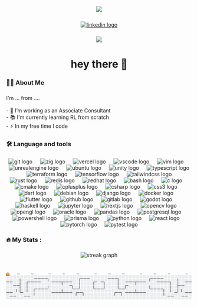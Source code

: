 <div align="center">
  <img height="150" src="https://media.giphy.com/media/M9gbBd9nbDrOTu1Mqx/giphy.gif"  />
</div>

###

<div align="center">
  <a href="https://co.linkedin.com/in/cesar-segura-perilla-99b698267" target="_blank">
    <img src="https://img.shields.io/static/v1?message=LinkedIn&logo=linkedin&label=&color=0077B5&logoColor=white&labelColor=&style=for-the-badge" height="25" alt="linkedin logo"  />
  </a>
</div>

###

<div align="center">
  <img src="https://visitor-badge.laobi.icu/badge?page_id=unlucko.unlucko&"  />
</div>

###

<h1 align="center">hey there 👋</h1>

###

<h3 align="left">👩‍💻  About Me</h3>

###

<p align="left">I'm ... from ....<br><br>- 🔭 I’m working as an Associate Consultant<br>- 📚 I'm currently learning RL from scratch<br>- ⚡ In my free time I code</p>

###

<h3 align="left">🛠 Language and tools</h3>

###

<div align="center">
  <img src="https://img.shields.io/badge/Git-F05032?logo=git&logoColor=white&style=for-the-badge" height="26" alt="git logo"  />
  <img width="13" />
  <img src="https://img.shields.io/badge/Zig-F7A41D?logo=zig&logoColor=black&style=for-the-badge" height="26" alt="zig logo"  />
  <img width="13" />
  <img src="https://img.shields.io/badge/Vercel-000000?logo=vercel&logoColor=white&style=for-the-badge" height="26" alt="vercel logo"  />
  <img width="13" />
  <img src="https://img.shields.io/badge/Visual Studio Code-007ACC?logo=visualstudiocode&logoColor=white&style=for-the-badge" height="26" alt="vscode logo"  />
  <img width="13" />
  <img src="https://img.shields.io/badge/Vim-019733?logo=vim&logoColor=white&style=for-the-badge" height="26" alt="vim logo"  />
  <img width="13" />
  <img src="https://img.shields.io/badge/Unreal Engine-0E1128?logo=unrealengine&logoColor=white&style=for-the-badge" height="26" alt="unrealengine logo"  />
  <img width="13" />
  <img src="https://img.shields.io/badge/Ubuntu-E95420?logo=ubuntu&logoColor=white&style=for-the-badge" height="26" alt="ubuntu logo"  />
  <img width="13" />
  <img src="https://img.shields.io/badge/Unity-FFFFFF?logo=unity&logoColor=black&style=for-the-badge" height="26" alt="unity logo"  />
  <img width="13" />
  <img src="https://img.shields.io/badge/TypeScript-3178C6?logo=typescript&logoColor=white&style=for-the-badge" height="26" alt="typescript logo"  />
  <img width="13" />
  <img src="https://img.shields.io/badge/Terraform-7B42BC?logo=terraform&logoColor=white&style=for-the-badge" height="26" alt="terraform logo"  />
  <img width="13" />
  <img src="https://img.shields.io/badge/TensorFlow-FF6F00?logo=tensorflow&logoColor=black&style=for-the-badge" height="26" alt="tensorflow logo"  />
  <img width="13" />
  <img src="https://img.shields.io/badge/Tailwind CSS-06B6D4?logo=tailwindcss&logoColor=black&style=for-the-badge" height="26" alt="tailwindcss logo"  />
  <img width="13" />
  <img src="https://img.shields.io/badge/Rust-000000?logo=rust&logoColor=white&style=for-the-badge" height="26" alt="rust logo"  />
  <img width="13" />
  <img src="https://img.shields.io/badge/Redis-DC382D?logo=redis&logoColor=white&style=for-the-badge" height="26" alt="redis logo"  />
  <img width="13" />
  <img src="https://img.shields.io/badge/Red Hat-EE0000?logo=redhat&logoColor=white&style=for-the-badge" height="26" alt="redhat logo"  />
  <img width="13" />
  <img src="https://img.shields.io/badge/GNU Bash-4EAA25?logo=gnubash&logoColor=white&style=for-the-badge" height="26" alt="bash logo"  />
  <img width="13" />
  <img src="https://img.shields.io/badge/C-A8B9CC?logo=c&logoColor=black&style=for-the-badge" height="26" alt="c logo"  />
  <img width="13" />
  <img src="https://img.shields.io/badge/CMake-064F8C?logo=cmake&logoColor=white&style=for-the-badge" height="26" alt="cmake logo"  />
  <img width="13" />
  <img src="https://img.shields.io/badge/C++-00599C?logo=cplusplus&logoColor=white&style=for-the-badge" height="26" alt="cplusplus logo"  />
  <img width="13" />
  <img src="https://img.shields.io/badge/C Sharp-239120?logo=csharp&logoColor=white&style=for-the-badge" height="26" alt="csharp logo"  />
  <img width="13" />
  <img src="https://img.shields.io/badge/CSS3-1572B6?logo=css3&logoColor=white&style=for-the-badge" height="26" alt="css3 logo"  />
  <img width="13" />
  <img src="https://img.shields.io/badge/Dart-0175C2?logo=dart&logoColor=white&style=for-the-badge" height="26" alt="dart logo"  />
  <img width="13" />
  <img src="https://img.shields.io/badge/Debian-A81D33?logo=debian&logoColor=white&style=for-the-badge" height="26" alt="debian logo"  />
  <img width="13" />
  <img src="https://img.shields.io/badge/Django-092E20?logo=django&logoColor=white&style=for-the-badge" height="26" alt="django logo"  />
  <img width="13" />
  <img src="https://img.shields.io/badge/Docker-2496ED?logo=docker&logoColor=white&style=for-the-badge" height="26" alt="docker logo"  />
  <img width="13" />
  <img src="https://img.shields.io/badge/Flutter-02569B?logo=flutter&logoColor=white&style=for-the-badge" height="26" alt="flutter logo"  />
  <img width="13" />
  <img src="https://img.shields.io/badge/GitHub-181717?logo=github&logoColor=white&style=for-the-badge" height="26" alt="github logo"  />
  <img width="13" />
  <img src="https://img.shields.io/badge/GitLab-FC6D26?logo=gitlab&logoColor=black&style=for-the-badge" height="26" alt="gitlab logo"  />
  <img width="13" />
  <img src="https://img.shields.io/badge/Godot Engine-478CBF?logo=godotengine&logoColor=white&style=for-the-badge" height="26" alt="godot logo"  />
  <img width="13" />
  <img src="https://img.shields.io/badge/Haskell-5D4F85?logo=haskell&logoColor=white&style=for-the-badge" height="26" alt="haskell logo"  />
  <img width="13" />
  <img src="https://img.shields.io/badge/Jupyter-F37626?logo=jupyter&logoColor=black&style=for-the-badge" height="26" alt="jupyter logo"  />
  <img width="13" />
  <img src="https://img.shields.io/badge/Next.js-000000?logo=nextdotjs&logoColor=white&style=for-the-badge" height="26" alt="nextjs logo"  />
  <img width="13" />
  <img src="https://img.shields.io/badge/OpenCV-5C3EE8?logo=opencv&logoColor=white&style=for-the-badge" height="26" alt="opencv logo"  />
  <img width="13" />
  <img src="https://img.shields.io/badge/OpenGL-5586A4?logo=opengl&logoColor=white&style=for-the-badge" height="26" alt="opengl logo"  />
  <img width="13" />
  <img src="https://img.shields.io/badge/Oracle-F80000?logo=oracle&logoColor=white&style=for-the-badge" height="26" alt="oracle logo"  />
  <img width="13" />
  <img src="https://img.shields.io/badge/pandas-150458?logo=pandas&logoColor=white&style=for-the-badge" height="26" alt="pandas logo"  />
  <img width="13" />
  <img src="https://img.shields.io/badge/PostgreSQL-4169E1?logo=postgresql&logoColor=white&style=for-the-badge" height="26" alt="postgresql logo"  />
  <img width="13" />
  <img src="https://img.shields.io/badge/PowerShell-5391FE?logo=powershell&logoColor=black&style=for-the-badge" height="26" alt="powershell logo"  />
  <img width="13" />
  <img src="https://img.shields.io/badge/Prisma-2D3748?logo=prisma&logoColor=white&style=for-the-badge" height="26" alt="prisma logo"  />
  <img width="13" />
  <img src="https://img.shields.io/badge/Python-3776AB?logo=python&logoColor=white&style=for-the-badge" height="26" alt="python logo"  />
  <img width="13" />
  <img src="https://img.shields.io/badge/React-61DAFB?logo=react&logoColor=black&style=for-the-badge" height="26" alt="react logo"  />
  <img width="13" />
  <img src="https://img.shields.io/badge/PyTorch-EE4C2C?logo=pytorch&logoColor=white&style=for-the-badge" height="26" alt="pytorch logo"  />
  <img width="13" />
  <img src="https://img.shields.io/badge/Pytest-0A9EDC?logo=pytest&logoColor=white&style=for-the-badge" height="26" alt="pytest logo"  />
</div>

###

<h3 align="left">🔥   My Stats :</h3>

###

<div align="center">
  <img src="https://streak-stats.demolab.com?user=unlucko&locale=en&mode=daily&theme=dark&hide_border=false&border_radius=5&order=3" height="220" alt="streak graph"  />
</div>

###

<br clear="both">

<picture>
  <source media="(prefers-color-scheme: dark)" srcset="https://raw.githubusercontent.com/unlucko/unlucko/output/pacman-contribution-graph-dark.svg">
  <source media="(prefers-color-scheme: light)" srcset="https://raw.githubusercontent.com/unlucko/unlucko/output/pacman-contribution-graph.svg">
  <img alt="pacman contribution graph" src="https://raw.githubusercontent.com/unlucko/unlucko/output/pacman-contribution-graph.svg">
</picture>

###
